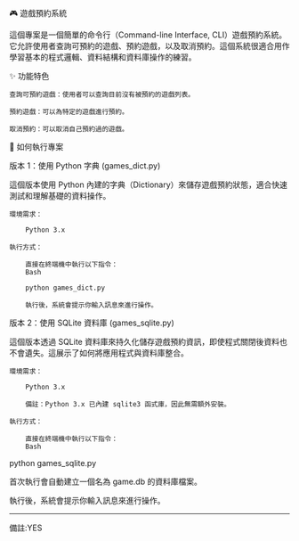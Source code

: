 🎮 遊戲預約系統

這個專案是一個簡單的命令行（Command-line Interface, CLI）遊戲預約系統。它允許使用者查詢可預約的遊戲、預約遊戲，以及取消預約。這個系統很適合用作學習基本的程式邏輯、資料結構和資料庫操作的練習。

✨ 功能特色

    查詢可預約遊戲：使用者可以查詢目前沒有被預約的遊戲列表。

    預約遊戲：可以為特定的遊戲進行預約。

    取消預約：可以取消自己預約過的遊戲。

🚀 如何執行專案

版本 1：使用 Python 字典 (games_dict.py)

這個版本使用 Python 內建的字典（Dictionary）來儲存遊戲預約狀態，適合快速測試和理解基礎的資料操作。

    環境需求：

        Python 3.x

    執行方式：

        直接在終端機中執行以下指令：
        Bash

        python games_dict.py

        執行後，系統會提示你輸入訊息來進行操作。

版本 2：使用 SQLite 資料庫 (games_sqlite.py)

這個版本透過 SQLite 資料庫來持久化儲存遊戲預約資訊，即使程式關閉後資料也不會遺失。這展示了如何將應用程式與資料庫整合。

    環境需求：

        Python 3.x

        備註：Python 3.x 已內建 sqlite3 函式庫，因此無需額外安裝。

    執行方式：

        直接在終端機中執行以下指令：
        Bash

python games_sqlite.py

首次執行會自動建立一個名為 game.db 的資料庫檔案。

執行後，系統會提示你輸入訊息來進行操作。

---

備註:YES

<!--

README.md 撰寫小提醒

    標題：使用簡潔有力的標題，並加上 emoji（如 🎮）來吸引眼球。

    簡介：用一兩句話說明專案的核心目的。例如：「這是一個遊戲預約系統，用來練習資料結構和資料庫操作。」

    功能特色：列出專案的主要功能，使用條列式清單（bullet points）會更清晰。

    技術棧 (Tech Stack)：這點在你的兩個版本中特別重要。清楚說明每個版本使用的核心技術（Python 字典 vs. SQLite 資料庫），這能讓看的人馬上理解兩者的差異和目的。

    如何執行：這部分要提供清晰的執行步驟，包含所需的環境（例如 Python 版本）和具體的終端機指令。

    README 的目的：一個好的 README.md 不僅是程式碼的說明書，也是你展示作品的方式。它讓專案看起來更專業、更完整，即使是 side project 也一樣。

-->
